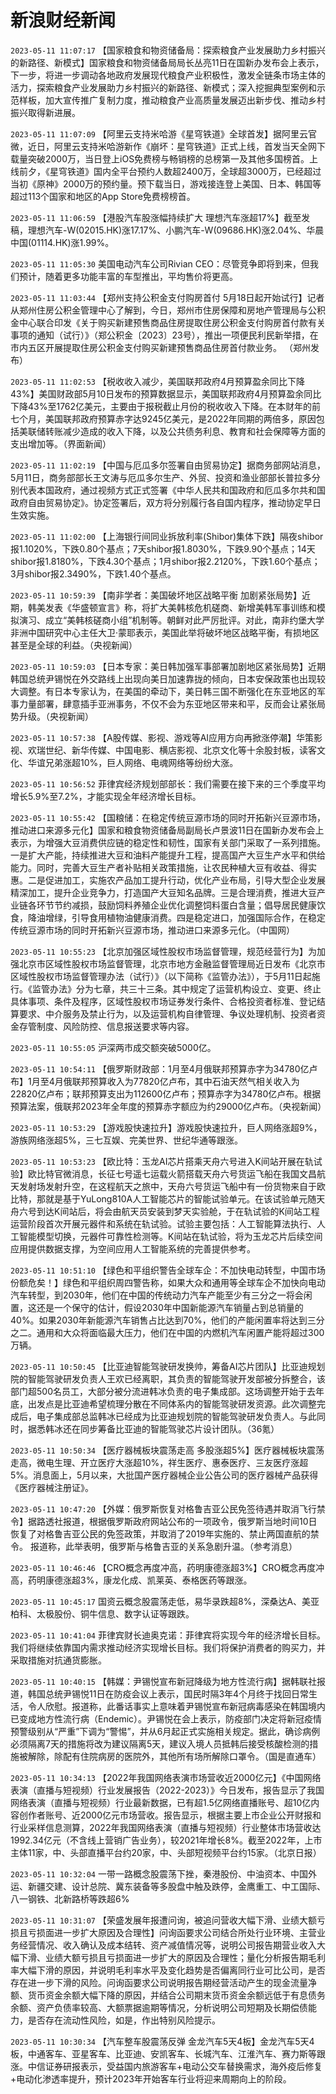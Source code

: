 # 新浪财经新闻
`2023-05-11 11:07:17` 【国家粮食和物资储备局：探索粮食产业发展助力乡村振兴的新路径、新模式】国家粮食和物资储备局局长丛亮11日在国新办发布会上表示，下一步，将进一步调动各地政府发展现代粮食产业积极性，激发全链条市场主体的活力，探索粮食产业发展助力乡村振兴的新路径、新模式；深入挖掘典型案例和示范样板，加大宣传推广复制力度，推动粮食产业高质量发展迈出新步伐、推动乡村振兴取得新进展。

`2023-05-11 11:07:09` 【阿里云支持米哈游《星穹铁道》全球首发】据阿里云官微，近日，阿里云支持米哈游新作《崩坏：星穹铁道》正式上线，首发当天全网下载量突破2000万，当日登上iOS免费榜与畅销榜的总榜第一及其他多国榜首。上线前夕，《星穹铁道》国内全平台预约人数超2400万，全球超3000万，已经超过当初《原神》2000万的预约量。预下载当日，游戏接连登上美国、日本、韩国等超过113个国家和地区的App Store免费榜榜首。

`2023-05-11 11:06:59` 【港股汽车股涨幅持续扩大 理想汽车涨超17%】截至发稿，理想汽车-W(02015.HK)涨17.17%、小鹏汽车-W(09686.HK)涨2.04%、华晨中国(01114.HK)涨1.99%。

`2023-05-11 11:05:30` 美国电动汽车公司Rivian CEO：尽管竞争即将到来，但我们预计，随着更多功能丰富的车型推出，平均售价将更高。

`2023-05-11 11:03:44` 【郑州支持公积金支付购房首付 5月18日起开始试行】记者从郑州住房公积金管理中心了解到，今日，郑州市住房保障和房地产管理局与公积金中心联合印发《关于购买新建预售商品住房提取住房公积金支付购房首付款有关事项的通知（试行）》（郑公积金〔2023〕23号），推出一项便民利民新举措，在市内五区开展提取住房公积金支付购买新建预售商品住房首付款业务。 （郑州发布）

`2023-05-11 11:02:53` 【税收收入减少，美国联邦政府4月预算盈余同比下降43%】美国财政部5月10日发布的预算数据显示，美国联邦政府4月预算盈余同比下降43%至1762亿美元，主要由于报税截止月份的税收收入下降。在本财年的前七个月，美国联邦政府预算赤字达9245亿美元，是2022年同期的两倍多，原因包括美联储转账减少造成的收入下降，以及公共债务利息、教育和社会保障等方面的支出增加等。（界面新闻）

`2023-05-11 11:02:19` 【中国与厄瓜多尔签署自由贸易协定】据商务部网站消息，5月11日，商务部部长王文涛与厄瓜多尔生产、外贸、投资和渔业部部长普拉多分别代表本国政府，通过视频方式正式签署《中华人民共和国政府和厄瓜多尔共和国政府自由贸易协定》。协定签署后，双方将分别履行各自国内程序，推动协定早日生效实施。

`2023-05-11 11:02:00` 【上海银行间同业拆放利率(Shibor)集体下跌】隔夜shibor报1.1020%，下跌0.80个基点；7天shibor报1.8030%，下跌9.90个基点；14天shibor报1.8180%，下跌4.30个基点；1月shibor报2.2120%，下跌1.60个基点；3月shibor报2.3490%，下跌1.40个基点。

`2023-05-11 10:59:39` 【南非学者：美国破坏地区战略平衡 加剧紧张局势】近期，韩美发表《华盛顿宣言》称，将扩大美韩核危机磋商、新增美韩军事训练和模拟演习、成立“美韩核磋商小组”机制等。朝鲜对此严厉批评。对此，南非约堡大学非洲中国研究中心主任大卫·蒙耶表示，美国此举将破坏地区战略平衡，有损地区甚至是全球的利益。（央视新闻）

`2023-05-11 10:59:03` 【日本专家：美日韩加强军事部署加剧地区紧张局势】近期韩国总统尹锡悦在外交路线上出现向美日加速靠拢的倾向，日本安保政策也出现较大调整。有日本专家认为，在美国的牵动下，美日韩三国不断强化在东亚地区的军事力量部署，肆意插手亚洲事务，不仅不会为东亚地区带来和平，反而会让紧张局势升级。（央视新闻）

`2023-05-11 10:57:38` 【A股传媒、影视、游戏等AI应用方向再掀涨停潮】华策影视、欢瑞世纪、新华传媒、中国电影、横店影视、北京文化等十余股封板，读客文化、华谊兄弟涨超10%，巨人网络、电魂网络等纷纷大涨。

`2023-05-11 10:56:52` 菲律宾经济规划部部长：我们需要在接下来的三个季度平均增长5.9%至7.2%，才能实现全年经济增长目标。

`2023-05-11 10:55:42` 【国粮储：在稳定传统豆源市场的同时开拓新兴豆源市场，推动进口来源多元化】国家和粮食物资储备局副局长卢景波11日在国新办发布会上表示，为增强大豆消费供应链的稳定性和韧性，国家有关部门采取了一系列措施。一是扩大产能，持续推进大豆和油料产能提升工程，提高国产大豆生产水平和供给能力。同时，完善大豆生产者补贴相关政策措施，让农民种植大豆有收益、得实惠。二是促进加工，实施农产品加工提升行动，优化产业布局，引导大型企业发展精深加工，提升企业竞争力，打造国产大豆知名品牌。三是合理消费，推进大豆产业链各环节节约减损，鼓励饲料养殖企业优化调整饲料蛋白含量；倡导居民健康饮食，降油增绿，引导食用植物油健康消费。四是稳定进口，加强国际合作，在稳定传统豆源市场的同时开拓新兴豆源市场，推动进口来源多元化。（中国网）

`2023-05-11 10:55:23` 【北京加强区域性股权市场监督管理，规范经营行为】为加强北京市区域性股权市场监督管理，北京市地方金融监督管理局近日发布《北京市区域性股权市场监督管理办法（试行）》（以下简称《监管办法》），于5月11日起施行。《监管办法》分为七章，共三十三条。其中规定了运营机构设立、变更、终止具体事项、条件及程序，区域性股权市场证券发行条件、合格投资者标准、登记结算要求、中介服务及禁止行为，以及运营机构自律管理、争议处理机制、投资者资金存管制度、风险防控、信息报送要求等内容。

`2023-05-11 10:55:05` 沪深两市成交额突破5000亿。

`2023-05-11 10:54:11` 【俄罗斯财政部：1月至4月俄联邦预算赤字为34780亿卢布】1月至4月俄联邦预算收入为77820亿卢布，其中石油天然气相关收入为22820亿卢布；联邦预算支出为112600亿卢布；预算赤字为34780亿卢布。根据预算法案，俄联邦2023年全年度的预算赤字额应为约29000亿卢布。（央视新闻）

`2023-05-11 10:53:29` 【游戏股快速拉升】游戏股快速拉升，巨人网络涨超9%，游族网络涨超5%，三七互娱、完美世界、世纪华通等跟涨。

`2023-05-11 10:53:23` 【欧比特：玉龙AI芯片搭乘天舟六号进入K间站开展在轨试验】欧比特官微消息，长征七号遥七运载火箭搭载天舟六号货运飞船在我国文昌航天发射场发射升空，在这程航天之旅中，天舟六号货运飞船中有一份货物来自于欧比特，那就是基于YuLong810A人工智能芯片的智能试验单元。在该试验单元随天舟六号到达K间站后，将会由航天员安装到梦天实验舱，于在轨试验的K间站工程运营阶段首次开展元器件和系统在轨试验。试验主要包括：人工智能算法执行、人工智能模型切换，元器件可靠性检测等。K间站在轨试验，将为玉龙芯片后续空间应用提供数据支撑，为空间应用人工智能系统的完善提供参考。

`2023-05-11 10:51:10` 【绿色和平组织警告全球车企：不加快电动转型，中国市场份额危矣！】绿色和平组织周四警告称，如果大众和通用等全球车企不加快向电动汽车转型，到2030年，他们在中国的传统动力汽车产能至少有三分之一将会闲置，这还是一个保守的估计，假设2030年中国新能源汽车销量占到总销量的40%。如果2030年新能源汽车销售占比达到70%，他们的产能闲置率将达到三分之二。通用和大众将面临最大压力，他们在中国的内燃机汽车闲置产能将超过300万辆。

`2023-05-11 10:50:45` 【比亚迪智能驾驶研发换帅，筹备AI芯片团队】比亚迪规划院的智能驾驶研发负责人王欢已经离职，其负责的智能驾驶开发部被分拆整合，该部门超500名员工，大部分被分流进韩冰负责的电子集成部。这场调整开始于去年底，出发点是比亚迪希望梳理分散在不同体系内的智能驾驶研发资源。此次调整完成后，电子集成部总监韩冰已经成为比亚迪规划院的智能驾驶研发负责人。与此同时，据悉韩冰还在同步筹备比亚迪的智能驾驶芯片设计团队。（36氪）

`2023-05-11 10:50:34` 【医疗器械板块震荡走高 多股涨超5%】医疗器械板块震荡走高，微电生理、开立医疗大涨超10%，祥生医疗、惠泰医疗、三友医疗涨超5%。消息面上，5月以来，大批国产医疗器械企业公告公司的医疗器械产品获得《医疗器械注册证》。

`2023-05-11 10:47:20` 【外媒：俄罗斯恢复对格鲁吉亚公民免签待遇并取消飞行禁令】据路透社报道，根据俄罗斯政府网站公布的一项政令，俄罗斯当地时间10日恢复了对格鲁吉亚公民的免签政策，并取消了2019年实施的、禁止两国直航的禁令。 报道称，此举表明，俄罗斯与格鲁吉亚的关系急剧升温。（参考消息）

`2023-05-11 10:46:46` 【CRO概念再度冲高，药明康德涨超3%】CRO概念再度冲高，药明康德涨超3%，康龙化成、凯莱英、泰格医药等跟涨。

`2023-05-11 10:45:17` 国资云概念股震荡走低，易华录跌超8%，深桑达A、美亚柏科、太极股份、铜牛信息、数字认证等跟跌。

`2023-05-11 10:41:04` 菲律宾财长迪奥克诺：菲律宾将实现今年的经济增长目标。我们将继续依靠国内需求推动经济实现增长目标。我们将保护消费者的购买力，并采取措施对抗通货膨胀。

`2023-05-11 10:40:15` 【韩媒：尹锡悦宣布新冠降级为地方性流行病】据韩联社报道，韩国总统尹锡悦11日在防疫会议上表示，国民时隔3年4个月终于找回日常生活，令人欣慰。报道称，此番话事实上意味着尹锡悦宣布新冠病毒感染在韩国境内已变成地方性流行病（Endemic）。尹锡悦在会上表示，防疫部门决定将新冠疫情预警级别从“严重”下调为“警惕”，并从6月起正式实施相关规定。据此，确诊病例必须隔离7天的措施将改为建议隔离5天，建议入境人员抵韩后接受核酸检测的措施被解除，除配有住院病房的医院外，其他所有场所解除口罩令。（国是直通车）

`2023-05-11 10:34:13` 【2022年我国网络表演市场营收近2000亿元】《中国网络表演（直播与短视频）行业发展报告（2022-2023）》今日发布，报告显示了我国网络表演（直播与短视频）行业最新数据，已有超1.5亿网络直播账号、超10亿内容创作者账号、近2000亿元市场营收。报告显示，根据主要上市企业公开财报和行业采样信息测算，2022年我国网络表演（直播与短视频）行业整体市场营收达1992.34亿元（不含线上营销广告业务），较2021年增长8%。截至2022年，上市主体11家，中、头部直播平台约20家，中、头部短视频平台约15家。（北京日报）

`2023-05-11 10:32:04` 一带一路概念股震荡下挫，秦港股份、中油资本、中国外运、新疆交建、设计总院、冀东装备等多股盘中触及跌停，金鹰重工、中工国际、八一钢铁、北新路桥等跌超6%

`2023-05-11 10:31:07` 【荣盛发展年报遭问询，被追问营收大幅下滑、业绩大额亏损且亏损面进一步扩大原因及合理性】问询函要求公司结合所处行业环境、主营业务经营情况、收入确认及成本结转、资产减值情况等，说明公司报告期营业收入大幅下滑、业绩大额亏损且亏损面进一步扩大的原因及合理性；量化分析报告期毛利率大幅下滑的原因，并说明毛利率水平及变化趋势是否偏离同行业可比公司，是否存在进一步下滑的风险。问询函要求公司说明报告期经营活动产生的现金流量净额、货币资金余额大幅下降的原因，并结合公司期末货币资金余额远低于有息债务余额、资产负债率较高、大额票据逾期等情况，分析说明公司短期及长期偿债能力，是否存在流动性风险，如是，作出特别风险提示。

`2023-05-11 10:30:34` 【汽车整车股震荡反弹 金龙汽车5天4板】金龙汽车5天4板，中通客车、亚星客车、比亚迪、安凯客车、长城汽车、江淮汽车、赛力斯等跟涨。中信证券研报表示，受益国内旅游客车+电动公交车替换需求，海外疫后修复+电动化渗透率提升，预计2023年开始客车行业将迎来周期向上的阶段。

